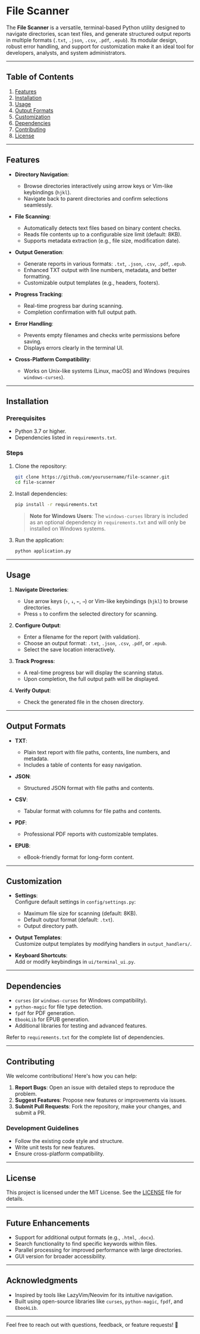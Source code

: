 # File Scanner

The **File Scanner** is a versatile, terminal-based Python utility designed to navigate directories, scan text files, and generate structured output reports in multiple formats (`.txt`, `.json`, `.csv`, `.pdf`, `.epub`). Its modular design, robust error handling, and support for customization make it an ideal tool for developers, analysts, and system administrators.

---

## Table of Contents
1. [Features](#features)
2. [Installation](#installation)
3. [Usage](#usage)
4. [Output Formats](#output-formats)
5. [Customization](#customization)
6. [Dependencies](#dependencies)
7. [Contributing](#contributing)
8. [License](#license)

---

## Features

- **Directory Navigation**:  
  - Browse directories interactively using arrow keys or Vim-like keybindings (`hjkl`).
  - Navigate back to parent directories and confirm selections seamlessly.
  
- **File Scanning**:  
  - Automatically detects text files based on binary content checks.
  - Reads file contents up to a configurable size limit (default: 8KB).
  - Supports metadata extraction (e.g., file size, modification date).

- **Output Generation**:  
  - Generate reports in various formats: `.txt`, `.json`, `.csv`, `.pdf`, `.epub`.
  - Enhanced TXT output with line numbers, metadata, and better formatting.
  - Customizable output templates (e.g., headers, footers).

- **Progress Tracking**:  
  - Real-time progress bar during scanning.
  - Completion confirmation with full output path.

- **Error Handling**:  
  - Prevents empty filenames and checks write permissions before saving.
  - Displays errors clearly in the terminal UI.

- **Cross-Platform Compatibility**:  
  - Works on Unix-like systems (Linux, macOS) and Windows (requires `windows-curses`).

---

## Installation

### Prerequisites
- Python 3.7 or higher.
- Dependencies listed in `requirements.txt`.

### Steps
1. Clone the repository:
   ```bash
   git clone https://github.com/yourusername/file-scanner.git
   cd file-scanner
   ```

2. Install dependencies:
   ```bash
   pip install -r requirements.txt
   ```

   > **Note for Windows Users**: The `windows-curses` library is included as an optional dependency in `requirements.txt` and will only be installed on Windows systems.

3. Run the application:
   ```bash
   python application.py
   ```

---

## Usage

1. **Navigate Directories**:
   - Use arrow keys (`↑`, `↓`, `←`, `→`) or Vim-like keybindings (`hjkl`) to browse directories.
   - Press `s` to confirm the selected directory for scanning.

2. **Configure Output**:
   - Enter a filename for the report (with validation).
   - Choose an output format: `.txt`, `.json`, `.csv`, `.pdf`, or `.epub`.
   - Select the save location interactively.

3. **Track Progress**:
   - A real-time progress bar will display the scanning status.
   - Upon completion, the full output path will be displayed.

4. **Verify Output**:
   - Check the generated file in the chosen directory.

---

## Output Formats

- **TXT**:  
  - Plain text report with file paths, contents, line numbers, and metadata.
  - Includes a table of contents for easy navigation.

- **JSON**:  
  - Structured JSON format with file paths and contents.

- **CSV**:  
  - Tabular format with columns for file paths and contents.

- **PDF**:  
  - Professional PDF reports with customizable templates.

- **EPUB**:  
  - eBook-friendly format for long-form content.

---

## Customization

- **Settings**:  
  Configure default settings in `config/settings.py`:
  - Maximum file size for scanning (default: 8KB).
  - Default output format (default: `.txt`).
  - Output directory path.

- **Output Templates**:  
  Customize output templates by modifying handlers in `output_handlers/`.

- **Keyboard Shortcuts**:  
  Add or modify keybindings in `ui/terminal_ui.py`.

---

## Dependencies

- `curses` (or `windows-curses` for Windows compatibility).
- `python-magic` for file type detection.
- `fpdf` for PDF generation.
- `EbookLib` for EPUB generation.
- Additional libraries for testing and advanced features.

Refer to `requirements.txt` for the complete list of dependencies.

---

## Contributing

We welcome contributions! Here's how you can help:

1. **Report Bugs**: Open an issue with detailed steps to reproduce the problem.
2. **Suggest Features**: Propose new features or improvements via issues.
3. **Submit Pull Requests**: Fork the repository, make your changes, and submit a PR.

### Development Guidelines
- Follow the existing code style and structure.
- Write unit tests for new features.
- Ensure cross-platform compatibility.

---

## License

This project is licensed under the MIT License. See the [LICENSE](LICENSE) file for details.

---

## Future Enhancements

- Support for additional output formats (e.g., `.html`, `.docx`).
- Search functionality to find specific keywords within files.
- Parallel processing for improved performance with large directories.
- GUI version for broader accessibility.

---

## Acknowledgments

- Inspired by tools like LazyVim/Neovim for its intuitive navigation.
- Built using open-source libraries like `curses`, `python-magic`, `fpdf`, and `EbookLib`.

---

Feel free to reach out with questions, feedback, or feature requests! 🚀
